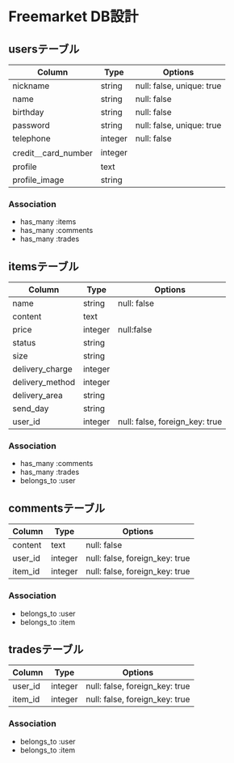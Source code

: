 # Freemarket DB設計
## usersテーブル
|Column|Type|Options|
|------|----|-------|
|nickname|string|null: false, unique: true|
|name|string|null: false|
|birthday|string|null: false|
|password|string|null: false, unique: true|
|telephone|integer|null: false|
|credit＿card_number|integer||
|profile|text||
|profile_image|string||
### Association
- has_many :items
- has_many :comments
- has_many :trades

## itemsテーブル
|Column|Type|Options|
|------|----|-------|
|name|string|null: false|
|content|text||
|price|integer|null:false|
|status|string||
|size|string||
|delivery_charge|integer||
|delivery_method|integer||
|delivery_area|string||
|send_day|string||
|user_id|integer|null: false, foreign_key: true|
### Association
- has_many :comments
- has_many :trades
- belongs_to :user

## commentsテーブル
|Column|Type|Options|
|------|----|-------|
|content|text|null: false|
|user_id|integer|null: false, foreign_key: true|
|item_id|integer|null: false, foreign_key: true|
### Association
- belongs_to :user
- belongs_to :item


## tradesテーブル
|Column|Type|Options|
|------|----|-------|
|user_id|integer|null: false, foreign_key: true|
|item_id|integer|null: false, foreign_key: true|
### Association
- belongs_to :user
- belongs_to :item